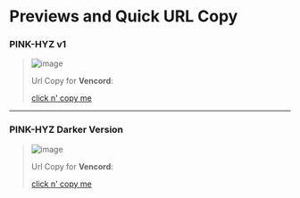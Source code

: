 # Previews and Quick URL Copy

### PINK-HYZ v1
> ![image](https://github.com/hyz-3/themes/assets/121250506/af892fdb-59c1-43d8-8a58-bd3f225ac4c1)
>
> Url Copy for **Vencord**:
>
> [click n' copy me](https://raw.githubusercontent.com/hyz-3/themes/main/pink-hyz.css)

---

### PINK-HYZ Darker Version
> ![image](https://github.com/hyz-3/themes/assets/121250506/431cdbbd-e554-4f41-b821-d9b4c07c9a0f)
>
> Url Copy for **Vencord**:
>
> [click n' copy me](https://raw.githubusercontent.com/hyz-3/themes/main/pink-hyz-darker.css)
